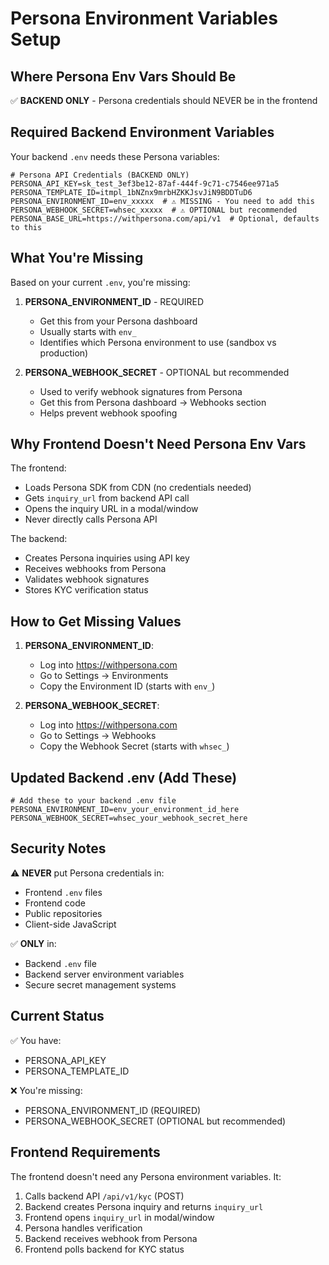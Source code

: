 # Persona Environment Variables Setup

## Where Persona Env Vars Should Be

✅ **BACKEND ONLY** - Persona credentials should NEVER be in the frontend

## Required Backend Environment Variables

Your backend `.env` needs these Persona variables:

```env
# Persona API Credentials (BACKEND ONLY)
PERSONA_API_KEY=sk_test_3ef3be12-87af-444f-9c71-c7546ee971a5
PERSONA_TEMPLATE_ID=itmpl_1bNZnx9mrbHZKKJsvJiN9BDDTuD6
PERSONA_ENVIRONMENT_ID=env_xxxxx  # ⚠️ MISSING - You need to add this
PERSONA_WEBHOOK_SECRET=whsec_xxxxx  # ⚠️ OPTIONAL but recommended
PERSONA_BASE_URL=https://withpersona.com/api/v1  # Optional, defaults to this
```

## What You're Missing

Based on your current `.env`, you're missing:

1. **PERSONA_ENVIRONMENT_ID** - REQUIRED
   - Get this from your Persona dashboard
   - Usually starts with `env_`
   - Identifies which Persona environment to use (sandbox vs production)

2. **PERSONA_WEBHOOK_SECRET** - OPTIONAL but recommended
   - Used to verify webhook signatures from Persona
   - Get this from Persona dashboard → Webhooks section
   - Helps prevent webhook spoofing

## Why Frontend Doesn't Need Persona Env Vars

The frontend:
- Loads Persona SDK from CDN (no credentials needed)
- Gets `inquiry_url` from backend API call
- Opens the inquiry URL in a modal/window
- Never directly calls Persona API

The backend:
- Creates Persona inquiries using API key
- Receives webhooks from Persona
- Validates webhook signatures
- Stores KYC verification status

## How to Get Missing Values

1. **PERSONA_ENVIRONMENT_ID**:
   - Log into https://withpersona.com
   - Go to Settings → Environments
   - Copy the Environment ID (starts with `env_`)

2. **PERSONA_WEBHOOK_SECRET**:
   - Log into https://withpersona.com
   - Go to Settings → Webhooks
   - Copy the Webhook Secret (starts with `whsec_`)

## Updated Backend .env (Add These)

```env
# Add these to your backend .env file
PERSONA_ENVIRONMENT_ID=env_your_environment_id_here
PERSONA_WEBHOOK_SECRET=whsec_your_webhook_secret_here
```

## Security Notes

⚠️ **NEVER** put Persona credentials in:
- Frontend `.env` files
- Frontend code
- Public repositories
- Client-side JavaScript

✅ **ONLY** in:
- Backend `.env` file
- Backend server environment variables
- Secure secret management systems

## Current Status

✅ You have:
- PERSONA_API_KEY
- PERSONA_TEMPLATE_ID

❌ You're missing:
- PERSONA_ENVIRONMENT_ID (REQUIRED)
- PERSONA_WEBHOOK_SECRET (OPTIONAL but recommended)

## Frontend Requirements

The frontend doesn't need any Persona environment variables. It:
1. Calls backend API `/api/v1/kyc` (POST)
2. Backend creates Persona inquiry and returns `inquiry_url`
3. Frontend opens `inquiry_url` in modal/window
4. Persona handles verification
5. Backend receives webhook from Persona
6. Frontend polls backend for KYC status


